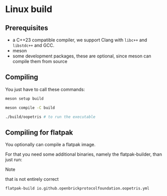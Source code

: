 # Linux build

## Prerequisites

- a C++23 compatible compiler, we support Clang with `libc++` and `libstdc++` and GCC.
- meson
- some development packages, these are optional, since meson can compile them from source

## Compiling

You just have to call these commands:

```bash
meson setup build

meson compile -C build

./build/oopetris # to run the executable
```

## Compiling for flatpak

You optionally can compile a flatpak image.

For that you need some additional binaries, namely the flatpak-builder, than just run:

> [!NOTE]
> that is not entirely correct

```bash
flatpak-build io.github.openbrickprotocolfoundation.oopetris.yml
```
